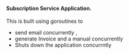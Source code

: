 #### Subscription Service Application.
This is built  using goroutines to 
- send email concurrently ,
- generate Invoice and a manual concurrently
- Shuts down the application concurrntly
